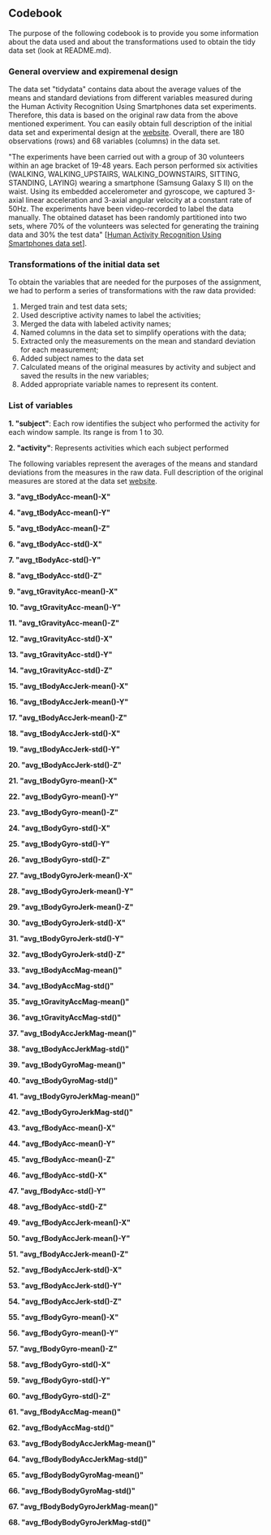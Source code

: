 Codebook
--------------------------------------------

The purpose of the following codebook is to provide you some information about the data used and about the transformations used to obtain the tidy data set (look at README.md). 

### General overview and expiremenal design

The data set "tidydata" contains data about the average values of the means and standard deviations from different variables measured during the Human Activity Recognition Using Smartphones data set experiments. Therefore, this data is based on the original raw data from the above mentioned experiment. You can easily obtain full description of the initial data set and experimental design at the [website](http://archive.ics.uci.edu/ml/datasets/Human+Activity+Recognition+Using+Smartphones). Overall, there are 180 observations (rows) and 68 variables (columns) in the data set.

"The experiments have been carried out with a group of 30 volunteers within an age bracket of 19-48 years. Each person performed six activities (WALKING, WALKING_UPSTAIRS, WALKING_DOWNSTAIRS, SITTING, STANDING, LAYING) wearing a smartphone (Samsung Galaxy S II) on the waist. Using its embedded accelerometer and gyroscope, we captured 3-axial linear acceleration and 3-axial angular velocity at a constant rate of 50Hz. The experiments have been video-recorded to label the data manually. The obtained dataset has been randomly partitioned into two sets, where 70% of the volunteers was selected for generating the training data and 30% the test data" [[Human Activity Recognition Using Smartphones data set](http://archive.ics.uci.edu/ml/datasets/Human+Activity+Recognition+Using+Smartphones)].

### Transformations of the initial data set

To obtain the variables that are needed for the purposes of the assignment, we had to perform a series of transformations with the raw data provided:

1. Merged train and test data sets;
2. Used descriptive activity names to label the activities;
3. Merged the data with labeled activity names;
4. Named columns in the data set to simplify operations with the data;
4. Extracted only the measurements on the mean and standard deviation for each measurement;
5. Added subject names to the data set
6. Calculated means of the original measures by activity and subject and saved the results in the new variables;
7. Added appropriate variable names to represent its content.


### List of variables
**1. "subject"**: Each row identifies the subject who performed the activity for each window sample. Its range is from 1 to 30.

**2. "activity"**: Represents activities which each subject performed

The following variables represent the averages of the means and standard deviations from the measures in the raw data. Full description of the original measures are stored at the data set [website](http://archive.ics.uci.edu/ml/datasets/Human+Activity+Recognition+Using+Smartphones).

**3. "avg_tBodyAcc-mean()-X"**

**4. "avg_tBodyAcc-mean()-Y"** 

**5. "avg_tBodyAcc-mean()-Z"**

**6. "avg_tBodyAcc-std()-X"**

**7. "avg_tBodyAcc-std()-Y"**

**8. "avg_tBodyAcc-std()-Z"**         

**9. "avg_tGravityAcc-mean()-X"**

**10. "avg_tGravityAcc-mean()-Y"**     

**11. "avg_tGravityAcc-mean()-Z"**

**12. "avg_tGravityAcc-std()-X"**       

**13. "avg_tGravityAcc-std()-Y"**

**14. "avg_tGravityAcc-std()-Z"**     

**15. "avg_tBodyAccJerk-mean()-X"**

**16. "avg_tBodyAccJerk-mean()-Y"**    

**17. "avg_tBodyAccJerk-mean()-Z"**

**18. "avg_tBodyAccJerk-std()-X"**     

**19. "avg_tBodyAccJerk-std()-Y"**

**20. "avg_tBodyAccJerk-std()-Z"**      

**21. "avg_tBodyGyro-mean()-X"**

**22. "avg_tBodyGyro-mean()-Y"**       

**23. "avg_tBodyGyro-mean()-Z"**

**24. "avg_tBodyGyro-std()-X"**        

**25. "avg_tBodyGyro-std()-Y"**

**26. "avg_tBodyGyro-std()-Z"**        

**27. "avg_tBodyGyroJerk-mean()-X"**

**28. "avg_tBodyGyroJerk-mean()-Y"**    

**29. "avg_tBodyGyroJerk-mean()-Z"**

**30. "avg_tBodyGyroJerk-std()-X"**    

**31. "avg_tBodyGyroJerk-std()-Y"**

**32. "avg_tBodyGyroJerk-std()-Z"**    

**33. "avg_tBodyAccMag-mean()"**

**34. "avg_tBodyAccMag-std()"**        

**35. "avg_tGravityAccMag-mean()"**

**36. "avg_tGravityAccMag-std()"**

**37. "avg_tBodyAccJerkMag-mean()"**

**38. "avg_tBodyAccJerkMag-std()"**    

**39. "avg_tBodyGyroMag-mean()"**

**40. "avg_tBodyGyroMag-std()"**     

**41. "avg_tBodyGyroJerkMag-mean()"**

**42. "avg_tBodyGyroJerkMag-std()"**   

**43. "avg_fBodyAcc-mean()-X"**

**44. "avg_fBodyAcc-mean()-Y"**       

**45. "avg_fBodyAcc-mean()-Z"**

**46. "avg_fBodyAcc-std()-X"**          

**47. "avg_fBodyAcc-std()-Y"**

**48. "avg_fBodyAcc-std()-Z"**         

**49. "avg_fBodyAccJerk-mean()-X"**

**50. "avg_fBodyAccJerk-mean()-Y"**  

**51. "avg_fBodyAccJerk-mean()-Z"**

**52. "avg_fBodyAccJerk-std()-X"**       

**53. "avg_fBodyAccJerk-std()-Y"**

**54. "avg_fBodyAccJerk-std()-Z"**     

**55. "avg_fBodyGyro-mean()-X"**

**56. "avg_fBodyGyro-mean()-Y"**       

**57. "avg_fBodyGyro-mean()-Z"**

**58. "avg_fBodyGyro-std()-X"**       

**59. "avg_fBodyGyro-std()-Y"**

**60. "avg_fBodyGyro-std()-Z"**        

**61. "avg_fBodyAccMag-mean()"**

**62. "avg_fBodyAccMag-std()"**    

**63. "avg_fBodyBodyAccJerkMag-mean()"**

**64. "avg_fBodyBodyAccJerkMag-std()"**

**65. "avg_fBodyBodyGyroMag-mean()"**

**66. "avg_fBodyBodyGyroMag-std()"**  

**67. "avg_fBodyBodyGyroJerkMag-mean()"**

**68. "avg_fBodyBodyGyroJerkMag-std()"**
